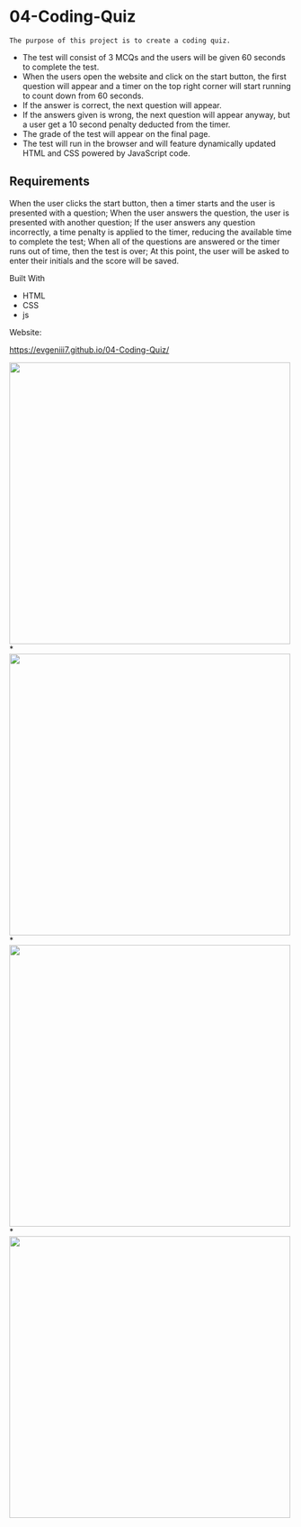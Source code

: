 # 04-Coding-Quiz
```
The purpose of this project is to create a coding quiz.
```

* The test will consist of 3 MCQs and the users will be given 60 seconds to complete the test.
* When the users open the website and click on the start button, the first question will appear and a timer on the top right corner will start running to count down from 60 seconds. 
* If the answer is correct, the next question will appear.
* If the answers given is wrong, the next question will appear anyway, but a user get a 10 second penalty deducted from the timer.
* The grade of the test will appear on the final page.
* The test will run in the browser and will feature dynamically updated HTML and CSS powered by JavaScript code.

## Requirements 

When the user clicks the start button, then a timer starts and the user is presented with a question;
When the user answers the question, the user is presented with another question;
If the user answers any question incorrectly, a time penalty is applied to the timer, reducing the available time to complete the test;
When all of the questions are answered or the timer runs out of time, then the test is over;
At this point, the user will be asked to enter their initials and the score will be saved.


Built With

* HTML
* CSS
* js

Website:

https://evgeniii7.github.io/04-Coding-Quiz/

<img src="https://user-images.githubusercontent.com/88345845/168481648-ec2eae95-36d5-4d0a-9fb1-8aae22971f04.png" width="500"/>
* 
<img src="https://user-images.githubusercontent.com/88345845/168481660-d440d978-8d11-4c3e-8d53-51774a3d2085.png" width="500"/>
* 
<img src="https://user-images.githubusercontent.com/88345845/168481680-09989ebf-adf7-4a39-9d65-23fabf9e0cf1.png" width="500"/>
* 
<img src="https://user-images.githubusercontent.com/88345845/168481691-b8505927-4be1-4e68-893d-3786ae5c6791.png" width="500"/>

